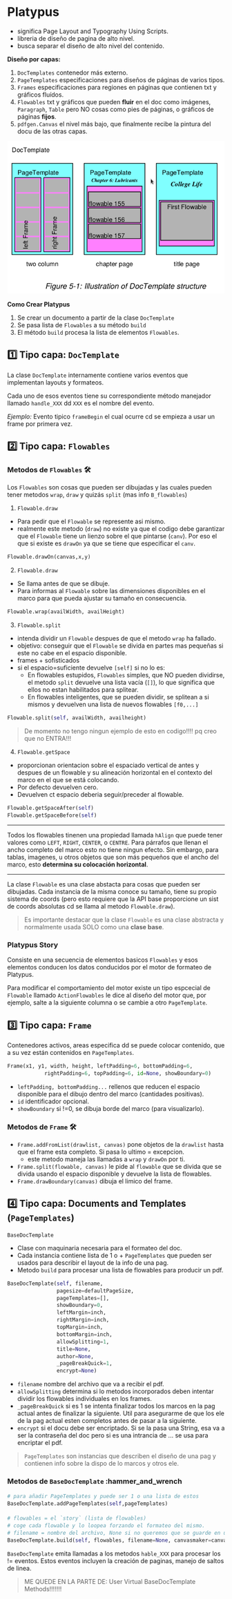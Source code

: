 # Platypus

* significa Page Layout and Typography Using Scripts.
* libreria de diseño de pagina de alto nivel.
* busca separar el diseño de alto nivel del contenido.

**Diseño por capas:**
1. `DocTemplates` contenedor más externo.
2. `PageTemplates` especificaciones para diseños
de páginas de varios tipos.
3. `Frames` especificaciones para regiones en páginas
que contienen txt y gráficos fluídos.
4. `Flowables` txt y gráficos que pueden **fluir** en el doc
como imágenes, `Paragraph`, `Table` pero NO cosas como 
pies de páginas, o gráficos de páginas **fijos**.
5. `pdfgen.Canvas` el nivel más bajo, que finalmente
recibe la pintura del docu de las otras capas.

![docTemplateStructure](./media/docTemplateStructure.png)

**Como Crear Platypus**

1. Se crear un documento a partir de la clase `DocTemplate`
2. Se pasa lista de `Flowables` a su método `build`
3. El método `build` procesa la lista de elementos `Flowables`.

## :one: Tipo capa: `DocTemplate` 

La clase `DocTemplate` internamente contiene
varios eventos que implementan layouts y formateos.

Cada uno de esos eventos tiene su correspondiente
método manejador llamado `handle_XXX` dd `XXX` es el 
nombre del evento.

_Ejemplo:_ Evento tipico `frameBegin` el cual 
ocurre cd se empieza a usar un frame por primera vez.

## :two: Tipo capa: `Flowables`

### Metodos de `Flowables` :hammer_and_wrench:

Los `Flowables` son cosas que pueden ser dibujadas y las cuales 
pueden tener metodos `wrap`, `draw` y quizás `split` (mas
info `B_flowables`) 

1. `Flowable.draw`
* Para pedir que el `Flowable` se represente asi mismo.
* realmente este metodo (`draw`) no existe ya que 
el codigo debe garantizar que el `Flowable` tiene un 
lienzo sobre el que pintarse (`canv`). Por eso
el que si existe es `drawOn` ya que se tiene que especificar
el `canv`.

```python
Flowable.drawOn(canvas,x,y)
```

2. `Flowable.draw`
* Se llama antes de que se dibuje.
* Para informas al `Flowable` sobre las dimensiones disponibles
en el marco para que pueda ajustar su tamaño en consecuencia.

```python
Flowable.wrap(availWidth, availHeight)
```

3. `Flowable.split`

* intenda dividir un `Flowable` despues de que el 
metodo `wrap` ha fallado.
* objetivo: conseguir que el `Flowable` se divida 
en partes mas pequeñas si este no cabe en el espacio
disponible.
* frames + sofisticados
* si el espacio=suficiente devuelve `[self]` si
no lo es:
  * En flowables estupidos, `Flowables` 
  simples, que NO pueden dividirse, el metodo `split` 
  devuelve una lista vacía (`[]`), lo que significa
  que ellos no estan habilitados para splitear.
  * En flowables inteligentes, que se pueden 
  dividir, se splitean a si mismos
  y devuelven una lista de nuevos flowables `[f0,...]`

```python
Flowable.split(self, availWidth, availheight)
```
> De momento no tengo ningun ejemplo de esto en codigo!!!!
> pq creo que no ENTRA!!!

4. `Flowable.getSpace`
* proporcionan orientacion sobre el espaciado vertical de
antes y despues de un flowable y su alineación
horizontal en el contexto del marco en el que se está
colocando.
* Por defecto devuelven cero.
* Devuelven ct espacio deberia seguir/preceder al flowable.

```python
Flowable.getSpaceAfter(self)
Flowable.getSpaceBefore(self)
```

----

Todos los flowables tinenen una propiedad llamada
`hAlign` que puede tener valores como `LEFT`, `RIGHT`,
`CENTER`, o `CENTRE`. Para párrafos que llenan el ancho
completo del marco esto no tiene ningun efecto. Sin embargo,
para tablas, imagenes, u otros objetos que son más 
pequeños que el ancho del marco, esto **determina
su colocación horizontal**.

---

La clase `Flowable` es una clase abstacta para cosas
que pueden ser dibujadas. Cada instancia de la misma
conoce su tamaño, tiene su propio sistema de coords (pero 
esto requiere que la API base proporcione un sist de coords
absolutas cd se llama al metodo `Flowable.draw`).

> Es importante destacar que
> la clase `Flowable` es una clase abstracta y normalmente
> usada SOLO como una **clase base**.

### Platypus Story

Consiste en una secuencia de elementos
basicos `Flowables` y esos elementos conducen los datos
conducidos por el motor de formateo de Platypus.

Para modificar el comportamiento del motor
existe un tipo espcecial de `Flowable` llamado
`ActionFlowables` le dice al diseño del motor que, por ejemplo,
salte a la siguiente columna o se cambie a otro
`PageTemplate`.


## :three: Tipo capa: `Frame`

Contenedores activos, areas especifica dd se puede
colocar contenido, que a su vez están contenidos
en `PageTemplates`.

```python
Frame(x1, y1, width, height, leftPadding=6, bottomPadding=6,
            rightPadding=6, topPadding=6, id=None, showBoundary=0)
```

* `leftPadding, bottomPadding...` rellenos 
que reducen el espacio disponible para 
el dibujo dentro del marco (cantidades positivas).
* `id` identificador opcional.
* `showBoundary` si !=0, se dibuja borde del marco (para visualizarlo).

### Metodos de `Frame` :hammer_and_wrench:

* `Frame.addFromList(drawlist, canvas)` pone objetos de la
`drawlist` hasta que el frame esta completo. Si pasa lo ultimo = excepcion.
  * este metodo maneja las llamadas a `wrap` y `drawOn` por ti.
* `Frame.split(flowable, canvas)` le pide al `flowable`
que se divida que se divida usando el espacio disponible 
y devuelve la lista de flowables.
* `Frame.drawBoundary(canvas)` dibuja el limico del frame.


## :four: Tipo capa: Documents and Templates (`PageTemplates`)

`BaseDocTemplate` 
* Clase con maquinaria necesaria para el formateo del doc. 
* Cada instancia contiene lista de 1 o + `PageTemplates` que pueden
ser usados para describir el layout de la info de una pag.
* Metodo `build` para procesar una lista de flowables para producir
un pdf.

```python
BaseDocTemplate(self, filename,
                pagesize=defaultPageSize,
                pageTemplates=[],
                showBoundary=0,
                leftMargin=inch,
                rightMargin=inch,
                topMargin=inch,
                bottomMargin=inch,
                allowSplitting=1,
                title=None,
                author=None,
                _pageBreakQuick=1,
                encrypt=None)
```

* `filename` nombre del archivo que va a recibir el pdf.
* `allowSplitting` determina si lo metodos incorporados
deben intentar dividir los flowables individuales en los
frames.
* `_pageBreakQuick` si es 1 se intenta finalizar todos
los marcos en la pag actual antes de finalizar la siguiente.
Util para asegurarme de que los ele de la pag actual
esten completos antes de pasar a la siguiente.
* `encrypt` si el docu debe ser encriptado. Si se la pasa
una String, esa va a ser la contraseña del doc pero si es una
intrancia de ... se usa para encriptar el pdf.

> `PageTemplates` son instancias que describen el 
> diseño de una pag y contienen info sobre la dispo
> de lo marcos y otros ele.

### Metodos de `BaseDocTemplate` :hammer_and_wrench

````python
# para añadir PageTemplates y puede ser 1 o una lista de estos
BaseDocTemplate.addPageTemplates(self,pageTemplates)

# flowables = el `story` (lista de flowables)
# coge cada flowable y lo loopea forzando el formateo del mismo.
# filename = nombre del archivo, None si no queremos que se guarde en un archivo.
BaseDocTemplate.build(self, flowables, filename=None, canvasmaker=canvas.Canvas)
````

`BaseDocTemplate` emita llamadas a los metodos
`hable_XXX` para procesar los != eventos. Estos eventos
incluyen la creación de paginas, manejo de saltos de linea.


> ME QUEDE EN LA PARTE DE:
> User Virtual BaseDocTemplate Methods!!!!!!!